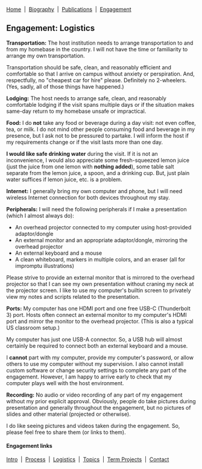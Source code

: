 [Home](/)&nbsp;&nbsp;\|&nbsp;&nbsp;[Biography](/bio)&nbsp;&nbsp;\|&nbsp;&nbsp;[Publications](/pubs)&nbsp;&nbsp;\|&nbsp;&nbsp;[Engagement](/engagement/)

## Engagement: Logistics

**Transportation:** The host institution needs to arrange transportation to and from my homebase 
in the country. I will not have the time or familiarity to arrange my own transportation. 

Transportation should be safe, clean, and reasonably efficient and comfortable so that I arrive on 
campus without anxiety or perspiration. And, respectfully, no "cheapest car for hire" please.
Definitely no 2-wheelers. (Yes, sadly, all of those things have happened.)

**Lodging:** The host needs to arrange safe, clean, and reasonably comfortable lodging if the visit 
spans multiple days or if the situation makes same-day return to my homebase unsafe or impractical.

**Food:** I do **not** take any food or beverage during a day visit: not even coffee, tea, or milk. 
I do not mind other people consuming food and beverage in my presence, but I ask not to be pressured 
to partake. I will inform the host if my requirements change or if the visit lasts more than one day.

**I would like safe drinking water** during the visit. If it is not an inconvenience, I would also 
appreciate some fresh-squeezed lemon juice (just the juice from one lemon with **nothing added**), some table salt
separate from the lemon juice, a spoon, and a drinking cup. But, just plain water suffices if lemon juice, etc.
is a problem.

**Internet:** I generally bring my own computer and phone, but I will need wireless Internet connection 
for both devices throughout my stay.

**Peripherals:** I will need the following peripherals if I make a presentation (which I almost always do):
* An overhead projector connected to my computer using host-provided adaptor/dongle
* An external monitor and an appropriate adaptor/dongle, mirroring the overhead projector
* An external keyboard and a mouse
* A clean whiteboard, markers in multiple colors, and an eraser (all for impromptu illustrations)

Please strive to provide an external monitor that is mirrored to the overhead projector so that I can
see my own presentation without craning my neck at the projector screen. I like to use my computer's 
builtin screen to privately view my notes and scripts related to the presentation.

**Ports:** My computer has one HDMI port and one free USB-C (Thunderbolt 3) port. Hosts often connect an
external monitor to my computer's HDMI port and mirror the monitor to the overhead projector. (This is also
a typical US classroom setup.)

My computer has just one USB-A connector. So, a USB hub will almost certainly be required to connect
both an external keyboard and a mouse.

I **cannot** part with my computer, provide my computer's password, or allow others to use my computer
without my supervision. I also cannot install custom software or change security settings to complete
any part of the engagement. However, I am happy to arrive early to check that my computer plays well
with the host environment.

**Recording:** No audio or video recording of any part of my engagement without my prior explicit 
approval. Obviously, people do take pictures during presentation and generally throughout the engagement,
but no pictures of slides and other material (projected or otherwise).

I do like seeing pictures and videos taken during the engagement. So, please feel free to share them 
(or links to them).


#### Engagement links

[Intro](/engagement/)&nbsp;&nbsp;\|&nbsp;&nbsp;[Process](process)&nbsp;&nbsp;\|&nbsp;&nbsp;[Logistics](logistics)&nbsp;&nbsp;\|&nbsp;&nbsp;[Topics](topics)&nbsp;&nbsp;\|&nbsp;&nbsp;[Term Projects](term-projects)&nbsp;&nbsp;\|&nbsp;&nbsp;[Contact](contact)

